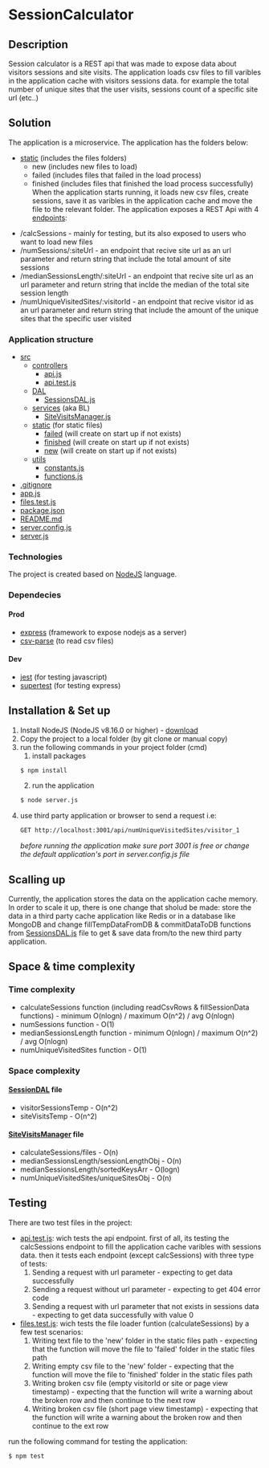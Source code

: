# SessionCalculator
## Description
Session calculator is a REST api that was made to expose data about visitors sessions and site visits.
The application loads csv files to fill varibles in the application cache with visitors sessions data. for example the total number of unique sites that the user visits, sessions count of a specific site url (etc..)

## Solution
The application is a microservice.
The application has the folders below:
* [static](./src/static) (includes the files folders)
    * new (includes new files to load)
    * failed (includes files that failed in the load process)
    * finished (includes files that finished the load process successfully)
When the application starts running, it loads new csv files, create sessions, save it as varibles in the application cache and move the file to the relevant folder.
The application exposes a REST Api with 4 [endpoints](src/controllers/api.js):
- /calcSessions - mainly for testing, but its also exposed to users who want to load new files
- /numSessions/:siteUrl - an endpoint that recive site url as an url parameter and return string that include the total amount of site sessions
- /medianSessionsLength/:siteUrl - an endpoint that recive site url as an url parameter and return string that inclde the median of the total site session length
- /numUniqueVisitedSites/:visitorId - an endpoint that recive visitor id as an url parameter and return string that include the amount of the unique sites that the specific user visited

### Application structure
 * [src](./src)
   * [controllers](./src/controllers)
        * [api.js](./src/controllers/api.js)
        * [api.test.js](./src/controllers/api.test.js)
   * [DAL](./src/DAL)
        * [SessionsDAL.js](./src/DAL/SessionsDAL.js)
   * [services](./src/services) (aka BL)
        * [SiteVisitsManager.js](./src/services/SiteVisitsManager.js)
   * [static](./src/static) (for static files)
        * [failed](./src/static/failed) (will create on start up if not exists)
        * [finished](./src/static/finished) (will create on start up if not exists)
        * [new](./src/static/new) (will create on start up if not exists)
   * [utils](./src/utils)
        * [constants.js](./src/utils/constants.js)
        * [functions.js](./src/utils/functions.js)
 * [.gitignore](./.gitignore)
 * [app.js](./app.js)
 * [files.test.js](./files.test.js)
 * [package.json](./package.json)
 * [README.md](./README.md)
 * [server.config.js](./server.config.js)
 * [server.js](./server.js)

### Technologies
The project is created based on [NodeJS](https://nodejs.org/en/) language.

### Dependecies
#### Prod
* [express](https://expressjs.com/) (framework to expose nodejs as a server)
* [csv-parse](https://www.npmjs.com/package/csv-parser) (to read csv files)

#### Dev
* [jest](https://jestjs.io/) (for testing javascript)
* [supertest](https://www.npmjs.com/package/supertest) (for testing express)

## Installation & Set up
1. Install NodeJS (NodeJS v8.16.0 or higher) - [download](https://nodejs.org/en/download/)
2. Copy the project to a local folder (by git clone or manual copy)
3. run the following commands in your project folder (cmd)
    1. install packages
    ```bash
    $ npm install
    ```
    2. run the application
    ```bash
    $ node server.js
    ```
4. use third party application or browser to send a request i.e:
    ```bash
    GET http://localhost:3001/api/numUniqueVisitedSites/visitor_1 
    ```
    _before running the application make sure port 3001 is free or change the default application's port in server.config.js file_

## Scalling up
Currently, the application stores the data on the application cache memory.
In order to scale it up, there is one change that sholud be made: store the data in a third party cache application like Redis or in a database like MongoDB and change fillTempDataFromDB & commitDataToDB functions from [SessionsDAL.js](./src/DAL/SessionsDAL.js) file to get & save data from/to the new third party application.

## Space & time complexity
### Time complexity
* calculateSessions function (including readCsvRows & fillSessionData functions) - minimum O(nlogn) / maximum O(n^2) / avg O(nlogn)
* numSessions function - O(1)
* medianSessionsLength function - minimum O(nlogn) / maximum O(n^2) / avg O(nlogn)
* numUniqueVisitedSites function - O(1)

### Space complexity
#### [SessionDAL](./src/DAL/SessionsDAL.js) file
* visitorSessionsTemp - O(n^2)
* siteVisitsTemp - O(n^2)

#### [SiteVisitsManager](./src/services/SiteVisitsManager.js) file
* calculateSessions/files - O(n)
* medianSessionsLength/sessionLengthObj - O(n)
* medianSessionsLength/sortedKeysArr - O(logn)
* numUniqueVisitedSites/uniqueSitesObj - O(n)

## Testing
There are two test files in the project:
- [api.test.js](./src/controllers/api.test.js): wich tests the api endpoint. first of all, its testing the calcSessions endpoint to fill the application cache varibles with sessions data. then it tests each endpoint (except calcSessions) with three type of tests:
    1. Sending a request with url parameter - expecting to get data successfully
    2. Sending a request without url parameter - expecting to get 404 error code
    3. Sending a request with url parameter that not exists in sessions data - expecting to get data successfully with value 0
- [files.test.js](./files.test.js): wich tests the file loader funtion (calculateSessions) by a few test scenarios:
    1. Writing text file to the 'new' folder in the static files path - expecting that the function will move the file to 'failed' folder in the static files path
    2. Writing empty csv file to the 'new' folder - expecting that the function will move the file to 'finished' folder in the static files path
    3. Writing broken csv file (empty visitorId or site or page view timestamp) - expecting that the function will write a warning about the broken row and then continue to the next row
    4. Writing broken csv file (short page view timestamp) - expecting that the function will write a warning about the broken row and then continue to the ext row


run the following command for testing the application:
```bash
$ npm test
```

